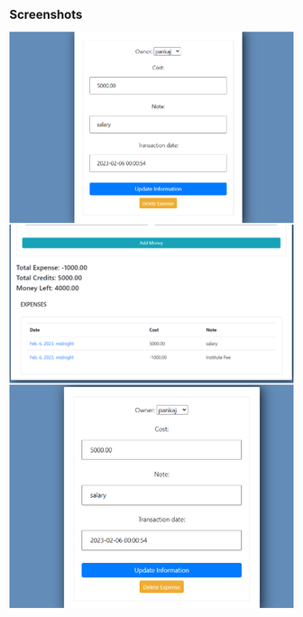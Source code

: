 
## Screenshots

![App Screenshot](https://github.com/nmastepankaj/expense-tracker/blob/main/ProjectUI/1.png?raw=true)
![App Screenshot](ProjectUI/2.png)
![App Screenshot](ProjectUI/3.png)

